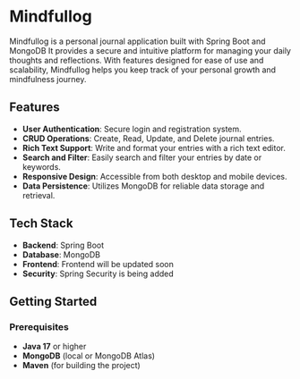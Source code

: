 # Mindfullog

Mindfullog is a personal journal application built with Spring Boot and MongoDB It provides a secure and intuitive platform for managing your daily thoughts and reflections. With features designed for ease of use and scalability, Mindfullog helps you keep track of your personal growth and mindfulness journey.

## Features

- **User Authentication**: Secure login and registration system.
- **CRUD Operations**: Create, Read, Update, and Delete journal entries.
- **Rich Text Support**: Write and format your entries with a rich text editor.
- **Search and Filter**: Easily search and filter your entries by date or keywords.
- **Responsive Design**: Accessible from both desktop and mobile devices.
- **Data Persistence**: Utilizes MongoDB for reliable data storage and retrieval.

## Tech Stack

- **Backend**: Spring Boot
- **Database**: MongoDB
- **Frontend**: Frontend will be updated soon
- **Security**: Spring Security is being added

## Getting Started

### Prerequisites

- **Java 17** or higher
- **MongoDB** (local or MongoDB Atlas)
- **Maven** (for building the project)

